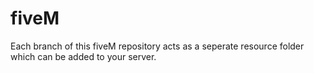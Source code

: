 # fiveM
Each branch of this fiveM repository acts as a seperate resource folder which can be added to your server. 
